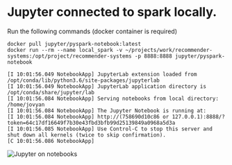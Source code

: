 # Jupyter connected to spark locally.

Run the following commands (docker container is required)
```commandline
docker pull jupyter/pyspark-notebook:latest
docker run --rm --name local_spark -v ~/projects/work/recommender-systems:/opt/project/recommender-systems -p 8888:8888 jupyter/pyspark-notebook
```

```commandline
[I 10:01:56.049 NotebookApp] JupyterLab extension loaded from /opt/conda/lib/python3.6/site-packages/jupyterlab
[I 10:01:56.049 NotebookApp] JupyterLab application directory is /opt/conda/share/jupyter/lab
[I 10:01:56.084 NotebookApp] Serving notebooks from local directory: /home/jovyan
[I 10:01:56.084 NotebookApp] The Jupyter Notebook is running at:
[I 10:01:56.084 NotebookApp] http://(758690d10c86 or 127.0.0.1):8888/?token=64c17df16649f7b30e43fbd3bfb99d25139849a0968a5d3a
[I 10:01:56.085 NotebookApp] Use Control-C to stop this server and shut down all kernels (twice to skip confirmation).
[C 10:01:56.086 NotebookApp]
```
![Jupyter on notebooks](assets/markdown-img-paste-20181109111528995.png)
